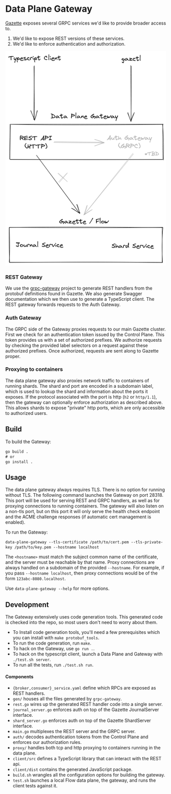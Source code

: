 # Data Plane Gateway

[Gazette](https://github.com/gazette/core) exposes several GRPC services we'd like to provide broader access to.
1. We'd like to expose REST versions of these services.
2. We'd like to enforce authentication and authorization.

![Data Plane Gateway](docs/data-plane-gateway-v1.png)

### REST Gateway

We use the [grpc-gateway](https://github.com/grpc-ecosystem/grpc-gateway/) project to generate REST handlers from the protobuf definitions found in Gazette. We also generate Swagger documentation which we then use to generate a TypeScript client. The REST gateway forwards requests to the Auth Gateway.

### Auth Gateway

The GRPC side of the Gateway proxies requests to our main Gazette cluster. First we check for an authentication token issued by the Control Plane. This token provides us with a set of authorized prefixes. We authorize requests by checking the provided label selectors on a request against these authorized prefixes. Once authorized, requests are sent along to Gazette proper.

### Proxying to containers

The data plane gateway also proxies network traffic to containers of running shards. The shard and port are encoded in a subdomain label, which is used to lookup the shard and information about the ports it exposes. If the protocol associated with the port is http (`h2` or `http/1.1`), then the gateway can optionally enforce authorization as described above. This allows shards to expose "private" http ports, which are only accessible to authorized users.

## Build

To build the Gateway:

```console
go build .
# or
go install .
```

## Usage

The data plane gateway always requires TLS. There is no option for running without TLS.
The following command launches the Gateway on port 28318. This port will be used for serving REST and GRPC handlers, as well as for proxying connections to running containers.
The gateway will also listen on a non-tls port, but on this port it will only serve the health check endpoint and the ACME challenge responses (if automatic cert management is enabled).

To run the Gateway:

```console
data-plane-gateway --tls-certificate /path/to/cert.pem --tls-private-key /path/to/key.pem --hostname localhost
```

The `<hostname>` must match the subject common name of the certificate, and the server must be reachable by that name.
Proxy connections are always handled on a subdomain of the provided `--hostname`. For example, if you pass `--hostname localhost`,
then proxy connections would be of the form `123abc-8080.localhost`.

Use `data-plane-gateway --help` for more options.

## Development

The Gateway extensively uses code generation tools. This generated code is checked into the repo, so most users don't need to worry about them.

* To Install code generation tools, you'll need a few prerequisites which you can install with `make protobuf_tools`.
* To run the code generation, run `make`.
* To hack on the Gateway, use `go run .`.
* To hack on the typescript client, launch a Data Plane and Gateway with `./test.sh server`.
* To run all the tests, run `./test.sh run`.

#### Components

* `{broker,consumer}_service.yaml` define which RPCs are exposed as REST handlers.
* `gen/` houses all the files generated by `grpc-gateway`.
* `rest.go` wires up the generated REST handler code into a single server.
* `journal_server.go` enforces auth on top of the Gazette JournalServer interface.
* `shard_server.go` enforces auth on top of the Gazette ShardServer interface.
* `main.go` multiplexes the REST server and the GRPC server.
* `auth/` decodes authentication tokens from the Control Plane and enforces our authorization rules.
* `proxy/` handles both tcp and http proxying to containers running in the data plane.
* `client/src` defines a TypeScript library that can interact with the REST api.
* `client/dist` contains the generated JavaScript package.
* `build.sh` wrangles all the configuration options for building the gateway.
* `test.sh` launches a local Flow data plane, the gateway, and runs the client tests against it.
